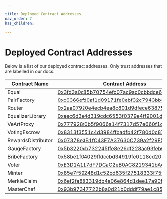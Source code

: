 ```yaml
---

title: Deployed Contract Addresses
nav_order: 7
has_children:

---
```


# Deployed Contract Addresses

Below is a list of our deployed contract addresses. Only trust addresses that are labelled in our docs.

Contract Name  | Contract Address  | Network
------------- | ------------- | -------------
Equal  | [0x3fd3a0c85b70754efc07ac9ac0cbbdce664865a6](https://ftmscan.com/address/0x3fd3a0c85b70754efc07ac9ac0cbbdce664865a6#readProxyContract)  | Fantom
PairFactory  | [0xc6366efd0af1d09171fe0ebf32c7943bb310832a](https://ftmscan.com/address/0xc6366efd0af1d09171fe0ebf32c7943bb310832a#readProxyContract)  | Fantom
Router  | [0x2aa07920e4ecb4ea8c801d9dfece63875623b285](https://ftmscan.com/address/0x2aa07920e4ecb4ea8c801d9dfece63875623b285#code)  | Fantom
EqualizerLibrary  | [0xaec6d3e4d319cdc6553f0379e4ff9001d022bea9](https://ftmscan.com/address/0xaec6d3e4d319cdc6553f0379e4ff9001d022bea9#readProxyContract)  | Fantom
VeArtProxy  | [0x777928f0b5f9066a14f7317d57e660f1d754cad8](https://ftmscan.com/address/0x777928f0b5f9066a14f7317d57e660f1d754cad8#readProxyContract)  | Fantom
VotingEscrow  | [0x8313f3551c4d3984ffbadfb42f780d0c8763ce94](https://ftmscan.com/address/0x8313f3551c4d3984ffbadfb42f780d0c8763ce94#readProxyContract)  | Fantom
RewardsDistributor  | [0x07378e3B1fC43F7A37630C739a2f29F5b2442e60](https://ftmscan.com/address/0x07378e3B1fC43F7A37630C739a2f29F5b2442e60#readProxyContract)  | Fantom
GaugeFactory  | [0x5b3220cb732245ffe8e26df228ac93feb685c157](https://ftmscan.com/address/0x5b3220cb732245ffe8e26df228ac93feb685c157#readProxyContract)  | Fantom
BribeFactory  | [0x58be1f04029ffdccbd34919fe0118cd207d746b0](https://ftmscan.com/address/0x58be1f04029ffdccbd34919fe0118cd207d746b0#readProxyContract)  | Fantom
Voter  | [0xE3D1A117dF7DCaC2eB0AC8219341bAd92f18dAC1](https://ftmscan.com/address/0xE3D1A117dF7DCaC2eB0AC8219341bAd92f18dAC1#readProxyContract)  | Fantom
Minter  | [0x85e7f59248d1c52bd635f27518333f75fb80c72d](https://ftmscan.com/address/0x85e7f59248d1c52bd635f27518333f75fb80c72d#readProxyContract)  | Fantom
MerkleClaim  | [0x6ef2fa893319db4a06e864d1dee17a90fcc34130](https://ftmscan.com/address/0x6ef2fa893319db4a06e864d1dee17a90fcc34130#readProxyContract)  | Fantom
MasterChef  | [0x93b97347722b8a0d21b0dddf79ae1c85c05041f8](https://ftmscan.com/address/0x93b97347722b8a0d21b0dddf79ae1c85c05041f8#readProxyContract)  | Fantom
